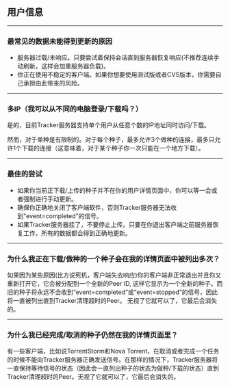 ## 用户信息

---

### 最常见的数据未能得到更新的原因

* 服务器过载\/未响应。只要尝试着保持会话直到服务器恢复响应\(不推荐连续手动刷新，这样会加重服务器负载\)。
* 你正在使用不稳定的客户端。如果你想要使用测试版或者CVS版本，你需要自己承担由此带来的风险。

---

### 多IP（我可以从不同的电脑登录\/下载吗？）

是的，目前Tracker服务器支持单个用户从任意个数的IP地址同时访问\/下载。

然而，对于单种是有限制的。对于每个种子，最多允许3个做种的连接，最多只允许1个下载的连接（这意味着，对于某个种子你一次只能在一个地方下载）。 

---

### 最佳的尝试

* 如果你当前正下载\/上传的种子并不在你的用户详情页面中，你可以等一会或者强制进行手动更新。
* 确保你正确地关闭了客户端软件，否则Tracker服务器无法收到"event=completed"的信号。
* 如果Tracker服务器挂了，不要停止上传。只要在你退出客户端之前服务器恢复工作，所有的数据都会得到正确地更新。

---

### 为什么我正在下载\/做种的一个种子会在我的详情页面中被列出多次？

如果因为某些原因\(比方说死机，客户端失去响应\)你的客户端非正常退出并且你又重新打开它，它会被分配到一个全新的Peer ID, 这样它显示为一个全新的种子。而旧的种子将永远不会收到“event=completed”或“event=stopped”的信号，因此将一直被列出直到Tracker清理超时的Peer。 无视了它就可以了，它最后会消失的。 

---

### 为什么我已经完成\/取消的种子仍然在我的详情页面里？

有一些客户端，比如说TorrentStorm和Nova Torrent，在取消或者完成一个任务的时候不能向Tracker服务器正确发送信号。在那样的情况下，Tracker服务器将一直保持等待信号的状态（因此会一直列出种子的状态为做种\/下载的状态）直到Tracker清理超时的Peer。无视了它就可以了，它最后会消失的。 

 

